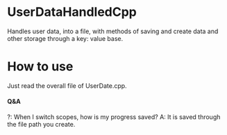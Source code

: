 # UserDataHandledCpp
Handles user data, into a file, with methods of saving and create data and other storage through a key: value base.
# How to use 
Just read the overall file  of UserDate.cpp.


#### Q&A
?: When I switch scopes, how is my progress saved?
A: It is saved through the file path you create.
